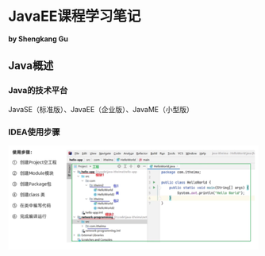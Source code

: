 # **JavaEE课程学习笔记**

**by Shengkang Gu**

## Java概述

### Java的技术平台

JavaSE（标准版）、JavaEE（企业版）、JavaME（小型版） 

### IDEA使用步骤

![image-20220909164920264](JavaEE课程学习笔记.assets/image-20220909164920264.png)
